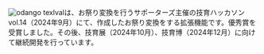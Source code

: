 ![odango](https://github.com/user-attachments/assets/aa68dd7c-e352-41a5-a4e2-304b8c3904f9)
texlvalは、お祭り変換を行うサポーターズ主催の技育ハッカソンvol.14（2024年9月）にて、作成したお祭り変換をする拡張機能です。優秀賞を受賞しました。その後、技育展（2024年10月）、技育博（2024年12月）に向けて継続開発を行っています。
